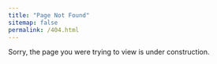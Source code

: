 ```yaml
---
title: "Page Not Found"
sitemap: false
permalink: /404.html
---
```


Sorry, the page you were trying to view is under construction.
